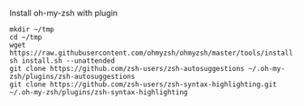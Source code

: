 Install oh-my-zsh with plugin

    mkdir ~/tmp
    cd ~/tmp
    wget https://raw.githubusercontent.com/ohmyzsh/ohmyzsh/master/tools/install.sh
    sh install.sh --unattended
    git clone https://github.com/zsh-users/zsh-autosuggestions ~/.oh-my-zsh/plugins/zsh-autosuggestions
    git clone https://github.com/zsh-users/zsh-syntax-highlighting.git ~/.oh-my-zsh/plugins/zsh-syntax-highlighting
